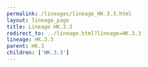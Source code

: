 ```yaml
---
permalink: /lineages/lineage_HK.3.3.html
layout: lineage_page
title: Lineage HK.3.3
redirect_to: ../lineage.html?lineage=HK.3.3
lineage: HK.3.3
parent: HK.3
children: ['HK.3.3']
---
```

